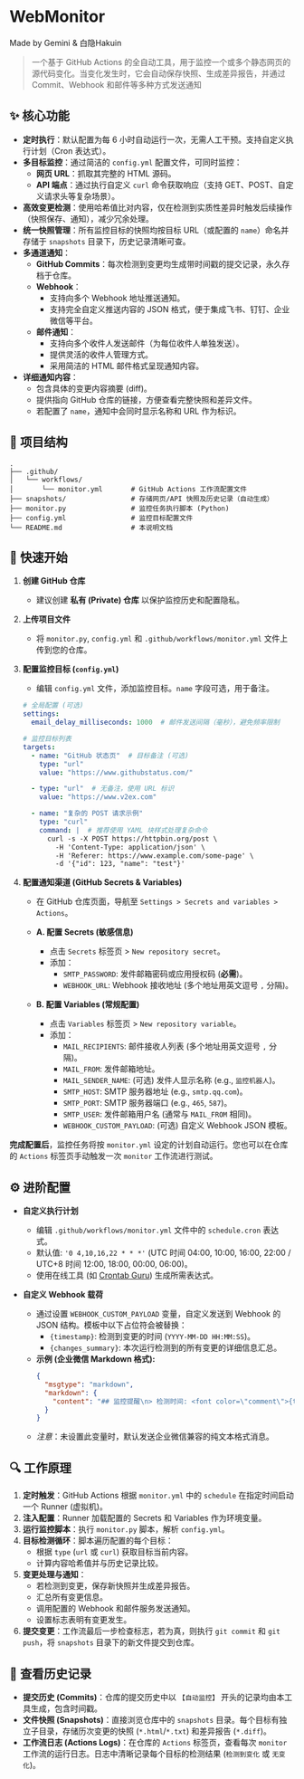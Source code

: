 # WebMonitor

Made by Gemini & 白隐Hakuin

> 一个基于 GitHub Actions 的全自动工具，用于监控一个或多个静态网页的源代码变化。当变化发生时，它会自动保存快照、生成差异报告，并通过 Commit、Webhook 和邮件等多种方式发送通知

## ✨ 核心功能

*   **定时执行**：默认配置为每 6 小时自动运行一次，无需人工干预。支持自定义执行计划（Cron 表达式）。
*   **多目标监控**：通过简洁的 `config.yml` 配置文件，可同时监控：
    *   **网页 URL**：抓取其完整的 HTML 源码。
    *   **API 端点**：通过执行自定义 `curl` 命令获取响应（支持 GET、POST、自定义请求头等复杂场景）。
*   **高效变更检测**：使用哈希值比对内容，仅在检测到实质性差异时触发后续操作（快照保存、通知），减少冗余处理。
*   **统一快照管理**：所有监控目标的快照均按目标 URL（或配置的 `name`）命名并存储于 `snapshots` 目录下，历史记录清晰可查。
*   **多通道通知**：
    *   **GitHub Commits**：每次检测到变更均生成带时间戳的提交记录，永久存档于仓库。
    *   **Webhook**：
        *   支持向多个 Webhook 地址推送通知。
        *   支持完全自定义推送内容的 JSON 格式，便于集成飞书、钉钉、企业微信等平台。
    *   **邮件通知**：
        *   支持向多个收件人发送邮件（为每位收件人单独发送）。
        *   提供灵活的收件人管理方式。
        *   采用简洁的 HTML 邮件格式呈现通知内容。
*   **详细通知内容**：
    *   包含具体的变更内容摘要 (diff)。
    *   提供指向 GitHub 仓库的链接，方便查看完整快照和差异文件。
    *   若配置了 `name`，通知中会同时显示名称和 URL 作为标识。

## 📂 项目结构

```
.
├── .github/
│   └── workflows/
│       └── monitor.yml       # GitHub Actions 工作流配置文件
├── snapshots/                # 存储网页/API 快照及历史记录（自动生成）
├── monitor.py                # 监控任务执行脚本 (Python)
├── config.yml                # 监控目标配置文件
└── README.md                 # 本说明文档

```

## 🚀 快速开始

1.  **创建 GitHub 仓库**
    *   建议创建 **私有 (Private) 仓库** 以保护监控历史和配置隐私。

2.  **上传项目文件**
    *   将 `monitor.py`, `config.yml` 和 `.github/workflows/monitor.yml` 文件上传到您的仓库。

3.  **配置监控目标 (`config.yml`)**
    *   编辑 `config.yml` 文件，添加监控目标。`name` 字段可选，用于备注。

    ```yaml
    # 全局配置 (可选)
    settings:
      email_delay_milliseconds: 1000  # 邮件发送间隔（毫秒），避免频率限制

    # 监控目标列表
    targets:
      - name: "GitHub 状态页"  # 目标备注 (可选)
        type: "url"
        value: "https://www.githubstatus.com/"

      - type: "url"  # 无备注，使用 URL 标识
        value: "https://www.v2ex.com"

      - name: "复杂的 POST 请求示例"
        type: "curl"
        command: |  # 推荐使用 YAML 块样式处理复杂命令
          curl -s -X POST https://httpbin.org/post \
            -H 'Content-Type: application/json' \
            -H 'Referer: https://www.example.com/some-page' \
            -d '{"id": 123, "name": "test"}'
    ```

4.  **配置通知渠道 (GitHub Secrets & Variables)**
    *   在 GitHub 仓库页面，导航至 `Settings > Secrets and variables > Actions`。

    *   **A. 配置 Secrets (敏感信息)**
        *   点击 `Secrets` 标签页 > `New repository secret`。
        *   添加：
            *   `SMTP_PASSWORD`: 发件邮箱密码或应用授权码 (**必需**)。
            *   `WEBHOOK_URL`: Webhook 接收地址 (多个地址用英文逗号 `,` 分隔)。

    *   **B. 配置 Variables (常规配置)**
        *   点击 `Variables` 标签页 > `New repository variable`。
        *   添加：
            *   `MAIL_RECIPIENTS`: 邮件接收人列表 (多个地址用英文逗号 `,` 分隔)。
            *   `MAIL_FROM`: 发件邮箱地址。
            *   `MAIL_SENDER_NAME`: (可选) 发件人显示名称 (e.g., `监控机器人`)。
            *   `SMTP_HOST`: SMTP 服务器地址 (e.g., `smtp.qq.com`)。
            *   `SMTP_PORT`: SMTP 服务器端口 (e.g., `465`, `587`)。
            *   `SMTP_USER`: 发件邮箱用户名 (通常与 `MAIL_FROM` 相同)。
            *   `WEBHOOK_CUSTOM_PAYLOAD`: (可选) 自定义 Webhook JSON 模板。

**完成配置后**，监控任务将按 `monitor.yml` 设定的计划自动运行。您也可以在仓库的 `Actions` 标签页手动触发一次 `monitor` 工作流进行测试。

## ⚙️ 进阶配置

*   **自定义执行计划**
    *   编辑 `.github/workflows/monitor.yml` 文件中的 `schedule.cron` 表达式。
    *   默认值: `'0 4,10,16,22 * * *'` (UTC 时间 04:00, 10:00, 16:00, 22:00 / UTC+8 时间 12:00, 18:00, 00:00, 06:00)。
    *   使用在线工具 (如 [Crontab Guru](https://crontab.guru/)) 生成所需表达式。

*   **自定义 Webhook 载荷**
    *   通过设置 `WEBHOOK_CUSTOM_PAYLOAD` 变量，自定义发送到 Webhook 的 JSON 结构。模板中以下占位符会被替换：
        *   `{timestamp}`: 检测到变更的时间 (`YYYY-MM-DD HH:MM:SS`)。
        *   `{changes_summary}`: 本次运行检测到的所有变更的详细信息汇总。
    *   **示例 (企业微信 Markdown 格式):**
        ```json
        {
          "msgtype": "markdown",
          "markdown": {
            "content": "## 监控提醒\n> 检测时间: <font color=\"comment\">{timestamp}</font>\n\n<font color=\"warning\">检测到以下目标发生变更:</font>\n\n{changes_summary}"
          }
        }
        ```
    *   *注意*：未设置此变量时，默认发送企业微信兼容的纯文本格式消息。

## 🔍 工作原理

1.  **定时触发**：GitHub Actions 根据 `monitor.yml` 中的 `schedule` 在指定时间启动一个 Runner (虚拟机)。
2.  **注入配置**：Runner 加载配置的 Secrets 和 Variables 作为环境变量。
3.  **运行监控脚本**：执行 `monitor.py` 脚本，解析 `config.yml`。
4.  **目标检测循环**：脚本遍历配置的每个目标：
    *   根据 `type` (`url` 或 `curl`) 获取目标当前内容。
    *   计算内容哈希值并与历史记录比较。
5.  **变更处理与通知**：
    *   若检测到变更，保存新快照并生成差异报告。
    *   汇总所有变更信息。
    *   调用配置的 Webhook 和邮件服务发送通知。
    *   设置标志表明有变更发生。
6.  **提交变更**：工作流最后一步检查标志，若为真，则执行 `git commit` 和 `git push`，将 `snapshots` 目录下的新文件提交到仓库。

## 📜 查看历史记录

*   **提交历史 (Commits)**：仓库的提交历史中以 `【自动监控】` 开头的记录均由本工具生成，包含时间戳。
*   **文件快照 (Snapshots)**：直接浏览仓库中的 `snapshots` 目录。每个目标有独立子目录，存储历次变更的快照 (`*.html`/`*.txt`) 和差异报告 (`*.diff`)。
*   **工作流日志 (Actions Logs)**：在仓库的 `Actions` 标签页，查看每次 `monitor` 工作流的运行日志。日志中清晰记录每个目标的检测结果 (`检测到变化` 或 `无变化`)。